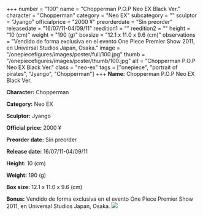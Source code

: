 +++
number = "100"
name = "Chopperman P.O.P Neo EX Black Ver."
character = "Chopperman"
category = "Neo EX"
subcategory = ""
sculptor = "Jyango"
officialprice = "2000 ¥"
preorderdate = "Sin preorder"
releasedate = "16/07/11-04/09/11"
reedition1 = ""
reedition2 = ""
height = "10 (cm)"
weight = "190 (g)"
boxsize = "12.1 x 11.0 x 9.6 (cm)"
observations = "Vendido de forma exclusiva en el evento One Piece Premier Show 2011, en Universal Studios Japan, Osaka."
image = "/onepiecefigures/images/poster/full/100.jpg"
thumb = "/onepiecefigures/images/poster/thumb/100.jpg"
alt = "Chopperman P.O.P Neo EX Black Ver."
class = "neo-ex"
tags = ["onepiece", "portrait of pirates", "Jyango", "Chopperman"]
+++
**Name:** Chopperman P.O.P Neo EX Black Ver.

**Character:** Chopperman

**Category:** Neo EX 

**Sculptor:** Jyango

**Official price:** 2000 ¥

**Preorder date:** Sin preorder

**Release date:** 16/07/11-04/09/11

**Height:** 10 (cm)

**Weight:** 190 (g)

**Box size:** 12.1 x 11.0 x 9.6 (cm)

**Bonus:** Vendido de forma exclusiva en el evento One Piece Premier Show 2011, en Universal Studios Japan, Osaka.
<img src="/onepiecefigures/images/poster/thumb/100.jpg">